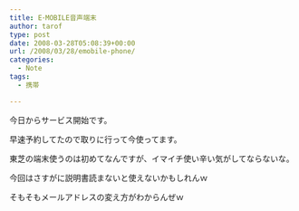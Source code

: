 ```yaml
---
title: E･MOBILE音声端末
author: tarof
type: post
date: 2008-03-28T05:08:39+00:00
url: /2008/03/28/emobile-phone/
categories:
  - Note
tags:
  - 携帯

---
```

今日からサービス開始です。
  
早速予約してたので取りに行って今使ってます。

東芝の端末使うのは初めてなんですが、イマイチ使い辛い気がしてならないな。

今回はさすがに説明書読まないと使えないかもしれんｗ
  
そもそもメールアドレスの変え方がわからんぜｗ